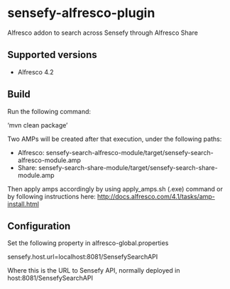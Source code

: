 # sensefy-alfresco-plugin
Alfresco addon to search across Sensefy through Alfresco Share

## Supported versions

* Alfresco 4.2     

## Build

Run the following command:

‘mvn clean package’

Two AMPs will be created after that execution, under the following paths:

* Alfresco: sensefy-search-alfresco-module/target/sensefy-search-alfresco-module.amp
* Share: sensefy-search-share-module/target/sensefy-search-share-module.amp

Then apply amps accordingly by using apply_amps.sh (.exe) command or by following instructions here: http://docs.alfresco.com/4.1/tasks/amp-install.html


## Configuration

Set the following property in alfresco-global.properties

sensefy.host.url=localhost:8081/SensefySearchAPI

Where this is the URL to Sensefy API, normally deployed in host:8081/SensefySearchAPI

